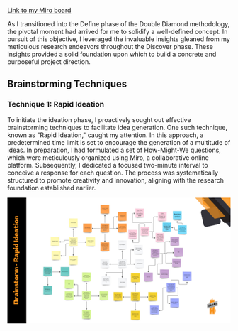 [Link to my Miro board](https://miro.com/app/board/uXjVMj2Vrlo=/?share_link_id=793269786459)

<span dir="">As I transitioned into the Define phase of the Double Diamond methodology, the pivotal moment had arrived for me to solidify a well-defined concept. In pursuit of this objective, I leveraged the invaluable insights gleaned from my meticulous research endeavors throughout the Discover phase. These insights provided a solid foundation upon which to build a concrete and purposeful project direction.</span>

## Brainstorming Techniques

### Technique 1: Rapid Ideation

<span dir="">To initiate the ideation phase, I proactively sought out effective brainstorming techniques to facilitate idea generation. One such technique, known as "Rapid Ideation," caught my attention. In this approach, a predetermined time limit is set to encourage the generation of a multitude of ideas. In preparation, I had formulated a set of How-Might-We questions, which were meticulously organized using Miro, a collaborative online platform. Subsequently, I dedicated a focused two-minute interval to conceive a response for each question. The process was systematically structured to promote creativity and innovation, aligning with the research foundation established earlier.</span>

![Denisa_Coteanu_BerariaH_Brainstorm_Rapid_Ideation](uploads/38cceba199dc7939fc96db572cbdc23b/Denisa_Coteanu_BerariaH_Brainstorm_Rapid_Ideation.png)